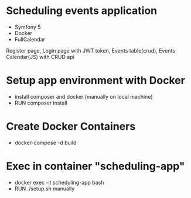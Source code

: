# Scheduling events application

+ Symfony 5
+ Docker
+ FullCalendar

Register page, 
Login page with JWT token,
Events table(crud),
Events Calendar(JS) with CRUD api

# Setup app environment with Docker

+ install composer and docker (manually on local machine)
+ RUN composer install

# Create Docker Containers
+ docker-compose -d build
# Exec in container "scheduling-app"
+ docker exec -it scheduling-app bash
+ RUN ./setup.sh manually
